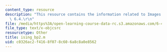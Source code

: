 ```yaml
---
content_type: resource
description: "This resource contains the information related to Images for Problem\
  \ 6.4.\r\n"
file: /media/https%3A/open-learning-course-data-rc.s3.amazonaws.com/6-438-algorithms-for-inference-fall-2014/c0326ac2f4168f078c606a8c8a0e8562_ising_bp2.m
file_type: text/x-objcsrc
resourcetype: Other
title: ising_bp2.m
uid: c0326ac2-f416-8f07-8c60-6a8c8a0e8562
---
```

